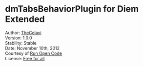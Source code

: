 dmTabsBehaviorPlugin for Diem Extended
===============================

Author: [TheCelavi](http://www.runopencode.com/about/thecelavi)  
Version: 1.0.0  
Stability: Stable  
Date: November 10th, 2012  
Courtesy of [Run Open Code](http://www.runopencode.com)   
License: [Free for all](http://www.runopencode.com/terms-and-conditions/free-for-all)




